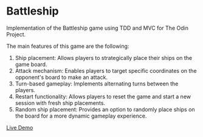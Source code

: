 # Battleship
Implementation of the Battleship game using TDD and MVC for The Odin Project. 

The main features of this game are the following:


1. Ship placement: Allows players to strategically place their ships on the game board.
2. Attack mechanism: Enables players to target specific coordinates on the opponent's board to make an attack.
3. Turn-based gameplay: Implements alternating turns between the players.
4. Restart functionality: Allows players to reset the game and start a new session with fresh ship placements.
5. Random ship placement: Provides an option to randomly place ships on the board for a more dynamic gameplay experience.

[Live Demo](https://kiryuulight.github.io/battleship/)
